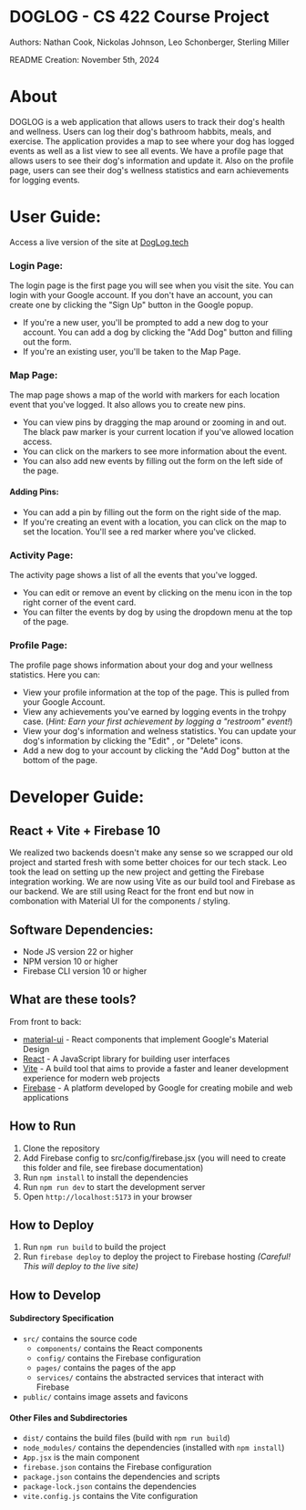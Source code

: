 # DOGLOG - CS 422 Course Project 

Authors: Nathan Cook, Nickolas Johnson, Leo Schonberger, Sterling Miller

README Creation: November 5th, 2024

# About
DOGLOG is a web application that allows users to track their dog's health and wellness. Users can log their dog's bathroom habbits, meals, and exercise. The application provides a map to see where your dog has logged events as well as a list view to see all events. We have a profile page that allows users to see their dog's information and update it. Also on the profile page, users can see their dog's wellness statistics and earn achievements for logging events.

# User Guide:

Access a live version of the site at [DogLog.tech](https://doglog.tech/)

### Login Page:
The login page is the first page you will see when you visit the site. You can login with your Google account. If you don't have an account, you can create one by clicking the "Sign Up" button in the Google popup.

- If you're a new user, you'll be prompted to add a new dog to your account. You can add a dog by clicking the "Add Dog" button and filling out the form.
- If you're an existing user, you'll be taken to the Map Page.

### Map Page:
The map page shows a map of the world with markers for each location event that you've logged. It also allows you to create new pins.
- You can view pins by dragging the map around or zooming in and out. The black paw marker is your current location if you've allowed location access.
- You can click on the markers to see more information about the event. 
- You can also add new events by filling out the form on the left side of the page.

#### Adding Pins:
- You can add a pin by filling out the form on the right side of the map. 
- If you're creating an event with a location, you can click on the map to set the location. You'll see a red marker where you've clicked.

### Activity Page:
The activity page shows a list of all the events that you've logged.
- You can edit or remove an event by clicking on the menu icon in the top right corner of the event card.
- You can filter the events by dog by using the dropdown menu at the top of the page.

### Profile Page:
The profile page shows information about your dog and your wellness statistics. Here you can:

- View your profile information at the top of the page. This is pulled from your Google Account.
- View any achievements you've earned by logging events in the trohpy case. (*Hint: Earn your first achievement by logging a "restroom" event!*)
- View your dog's information and welness statistics. You can update your dog's information by clicking the "Edit" , or "Delete" icons.
- Add a new dog to your account by clicking the "Add Dog" button at the bottom of the page.



# Developer Guide:

## React + Vite + Firebase 10
We realized two backends doesn't make any sense so we scrapped our old project and started fresh with some better choices for our tech stack. Leo took the lead on setting up the new project and getting the Firebase integration working. We are now using Vite as our build tool and Firebase as our backend. We are still using React for the front end but now in combonation with Material UI for the components / styling.


## Software Dependencies:
- Node JS version 22 or higher
- NPM version 10 or higher
- Firebase CLI version 10 or higher

## What are these tools? 
From front to back:
- [material-ui](https://material-ui.com/) - React components that implement Google's Material Design
- [React](https://reactjs.org/) - A JavaScript library for building user interfaces
- [Vite](https://vitejs.dev/) - A build tool that aims to provide a faster and leaner development experience for modern web projects
- [Firebase](https://firebase.google.com/) - A platform developed by Google for creating mobile and web applications

## How to Run
1. Clone the repository
2. Add Firebase config to src/config/firebase.jsx (you will need to create this folder and file, see firebase documentation)
3. Run `npm install` to install the dependencies
4. Run `npm run dev` to start the development server
5. Open `http://localhost:5173` in your browser

## How to Deploy
1. Run `npm run build` to build the project
2. Run `firebase deploy` to deploy the project to Firebase hosting *(Careful! This will deploy to the live site)*

## How to Develop

#### Subdirectory Specification
- `src/` contains the source code
    - `components/` contains the React components
    - `config/` contains the Firebase configuration
    - `pages/` contains the pages of the app
    - `services/` contains the abstracted services that interact with Firebase
- `public/` contains image assets and favicons

#### Other Files and Subdirectories
- `dist/` contains the build files (build with `npm run build`)
- `node_modules/` contains the dependencies (installed with `npm install`)
- `App.jsx` is the main component
- `firebase.json` contains the Firebase configuration
- `package.json` contains the dependencies and scripts
- `package-lock.json` contains the dependencies
- `vite.config.js` contains the Vite configuration
